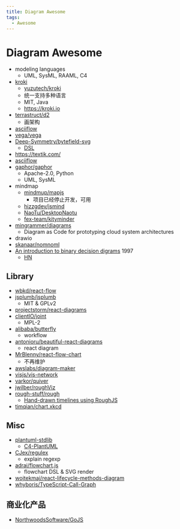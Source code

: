 ```yaml
---
title: Diagram Awesome
tags:
  - Awesome
---
```


# Diagram Awesome

- modeling languages
  - UML, SysML, RAAML, C4
- [kroki](./kroki)
  - [yuzutech/kroki](https://github.com/yuzutech/kroki)
  - 统一支持多种语言
  - MIT, Java
  - https://kroki.io
- [terrastruct/d2](https://github.com/terrastruct/d2)
  - 画架构
- [asciiflow](https://asciiflow.com)
- [vega/vega](https://github.com/vega/vega)
- [Deep-Symmetry/bytefield-svg](https://github.com/Deep-Symmetry/bytefield-svg)
  - [DSL](https://bytefield-svg.deepsymmetry.org/bytefield-svg/1.8.0/intro.html)
- https://textik.com/
- [asciiflow](https://asciiflow.com/)
- [gaphor/gaphor](https://github.com/gaphor/gaphor)
  - Apache-2.0, Python
  - UML, SysML
- mindmap
  - [mindmup/mapjs](https://github.com/mindmup/mapjs)
    - 项目已经停止开发，可用
  - [hizzgdev/jsmind](https://github.com/hizzgdev/jsmind)
  - [NaoTu/DesktopNaotu](https://github.com/NaoTu/DesktopNaotu)
  - [fex-team/kityminder](https://github.com/fex-team/kityminder)
- [mingrammer/diagrams](https://github.com/mingrammer/diagrams)
  - Diagram as Code for prototyping cloud system architectures
- drawio
- [skanaar/nomnoml](https://github.com/skanaar/nomnoml)
- [An introduction to binary decision digrams](https://www.cs.utexas.edu/~isil/cs389L/bdd.pdf)
  1997
  - [HN](https://news.ycombinator.com/item?id=32993015)

## Library

- [wbkd/react-flow](https://github.com/wbkd/react-flow)
- [jsplumb/jsplumb](https://github.com/jsplumb/jsplumb)
  - MIT & GPLv2
- [projectstorm/react-diagrams](https://github.com/projectstorm/react-diagrams)
- [clientIO/joint](https://github.com/clientIO/joint)
  - MPL-2
- [alibaba/butterfly](https://github.com/alibaba/butterfly)
  - workflow
- [antonioru/beautiful-react-diagrams](https://github.com/antonioru/beautiful-react-diagrams)
  - react diagram
- [MrBlenny/react-flow-chart](https://github.com/MrBlenny/react-flow-chart)
  - 不再维护
- [awslabs/diagram-maker](https://github.com/awslabs/diagram-maker)
- [visjs/vis-network](https://github.com/visjs/vis-network)
- [varkor/quiver](https://github.com/varkor/quiver)
- [jwilber/roughViz](https://github.com/jwilber/roughViz)
- [rough-stuff/rough](https://github.com/rough-stuff/rough)
  - [Hand-drawn timelines using RoughJS](https://www.chronoflotimeline.com/blog/entry/hand-drawn-timelines-using-roughjs/)
- [timqian/chart.xkcd](https://github.com/timqian/chart.xkcd)

## Misc

- [plantuml-stdlib](https://github.com/plantuml-stdlib)
  - [C4-PlantUML](https://github.com/plantuml-stdlib/C4-PlantUML)
- [CJex/regulex](https://github.com/CJex/regulex)
  - explain regexp
- [adrai/flowchart.js](https://github.com/adrai/flowchart.js)
  - flowchart DSL & SVG render
- [wojtekmaj/react-lifecycle-methods-diagram](https://github.com/wojtekmaj/react-lifecycle-methods-diagram)
- [whyboris/TypeScript-Call-Graph](https://github.com/whyboris/TypeScript-Call-Graph)

## 商业化产品

- [NorthwoodsSoftware/GoJS](https://github.com/NorthwoodsSoftware/GoJS)
